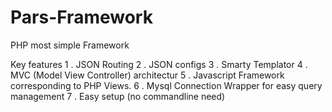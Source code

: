 # Pars-Framework
PHP most simple Framework


Key features
1 . JSON Routing
2 . JSON configs
3 . Smarty Templator
4 . MVC  (Model View Controller) architectur
5 . Javascript Framework corresponding to PHP Views.
6 . Mysql Connection Wrapper for easy query management
7 . Easy setup (no commandline need)
